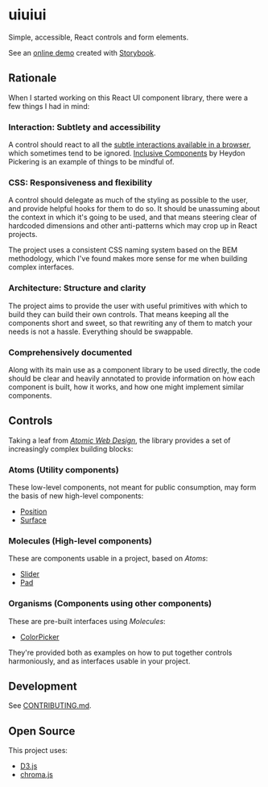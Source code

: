 # uiuiui

Simple, accessible, React controls and form elements.

See an [online demo](https://danburzo.github.io/uiuiui/storybook-static) created with [Storybook](https://storybook.js.org).

## Rationale

When I started working on this React UI component library, there were a few things I had in mind:

### Interaction: Subtlety and accessibility

A control should react to all the [subtle interactions available in a browser](https://medium.com/@addyosmani/accessible-ui-components-for-the-web-39e727101a67), which sometimes tend to be ignored. [Inclusive Components](https://inclusive-components.design/) by Heydon Pickering is an example of things to be mindful of.

### CSS: Responsiveness and flexibility

A control should delegate as much of the styling as possible to the user, and provide helpful hooks for them to do so. It should be unassuming about the context in which it's going to be used, and that means steering clear of hardcoded dimensions and other anti-patterns which may crop up in React projects.

The project uses a consistent CSS naming system based on the BEM methodology, which I've found makes more sense for me when building complex interfaces.

### Architecture: Structure and clarity

The project aims to provide the user with useful primitives with which to build they can build their own controls. That means keeping all the components short and sweet, so that rewriting any of them to match your needs is not a hassle. Everything should be swappable.

### Comprehensively documented

Along with its main use as a component library to be used directly, the code should be clear and heavily annotated to provide information on how each component is built, how it works, and how one might implement similar components.

## Controls

Taking a leaf from [_Atomic Web Design_](bradfrost.com/blog/post/atomic-web-design/), the library provides a set of increasingly complex building blocks:

### Atoms (Utility components)

These low-level components, not meant for public consumption, may form the basis of new high-level components:

* [Position](./components/Position/README.md)
* [Surface](./components/Surface/README.md)

### Molecules (High-level components)

These are components usable in a project, based on _Atoms_:

* [Slider](./components/Slider/README.md)
* [Pad](./components/Pad/README.md)

### Organisms (Components using other components)

These are pre-built interfaces using _Molecules_:

* [ColorPicker](./components/ColorPicker/README.md)

They're provided both as examples on how to put together controls harmoniously, and as interfaces usable in your project.

## Development

See [CONTRIBUTING.md](./CONTRIBUTING.md).

## Open Source

This project uses:

* [D3.js](https://github.com/d3)
* [chroma.js](https://github.com/gka/chroma.js)

